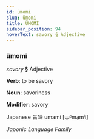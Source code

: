 ```yaml
---
id: ümomi
slug: ümomi
title: ÜMOMİ
sidebar_position: 94
hoverText: savory § Adjective
---
```


### ümomi

*savory* **§** Adjective

**Verb**: to be savory

**Noun**: savoriness

**Modifier**: savory

Japanese 旨味 umami [ɯ̟ᵝma̠mʲi]

*Japonic Language Family*